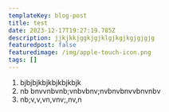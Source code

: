 ```yaml
---
templateKey: blog-post
title: test
date: 2023-12-17T19:27:19.785Z
description: jjkjkkjggkjgjklgjkgjkgjgjgjg
featuredpost: false
featuredimage: /img/apple-touch-icon.png
tags: []
---
```

1. b﻿jbjbjkbjkbjkbjkbjk
2. n﻿b bnvvnbvnb;vnbvbnv;nvbnvbnvvbnvnbv
3. n﻿b;v,v,vn,vnv;,nv,n